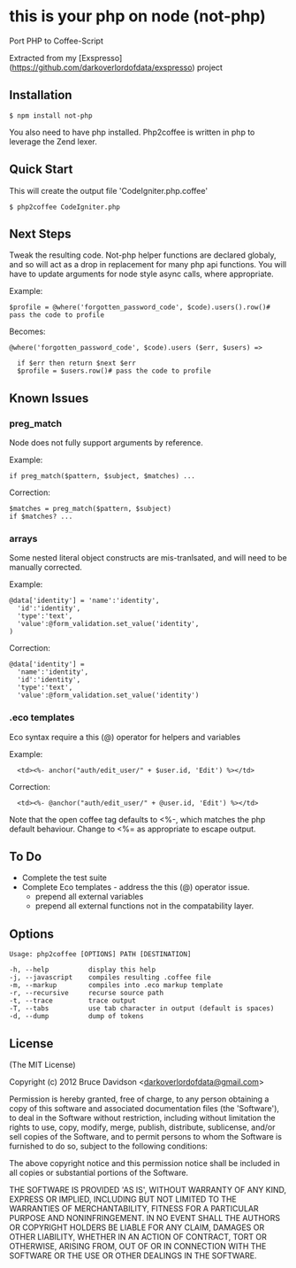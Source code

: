 # this is your php on node (not-php)

Port PHP to Coffee-Script

Extracted from my [Exspresso] (https://github.com/darkoverlordofdata/exspresso) project

## Installation

    $ npm install not-php

You also need to have php installed. Php2coffee is written in php to leverage the Zend lexer.

## Quick Start

  This will create the output file 'CodeIgniter.php.coffee'

    $ php2coffee CodeIgniter.php


## Next Steps

  Tweak the resulting code. Not-php helper functions are declared globaly, and so will act as a drop in
  replacement for many php api functions. You will have to update arguments for node style async calls,
  where appropriate.


Example:

    $profile = @where('forgotten_password_code', $code).users().row()# pass the code to profile

Becomes:

    @where('forgotten_password_code', $code).users ($err, $users) =>

      if $err then return $next $err
      $profile = $users.row()# pass the code to profile


## Known Issues
### preg_match

  Node does not fully support arguments by reference.


  Example:

    if preg_match($pattern, $subject, $matches) ...

  Correction:

    $matches = preg_match($pattern, $subject)
    if $matches? ...

### arrays

  Some nested literal object constructs are mis-tranlsated, and will need to be manually corrected.


  Example:

    @data['identity'] = 'name':'identity',
      'id':'identity',
      'type':'text',
      'value':@form_validation.set_value('identity',
    )

  Correction:

    @data['identity'] =
      'name':'identity',
      'id':'identity',
      'type':'text',
      'value':@form_validation.set_value('identity')

### .eco templates

  Eco syntax require a this (@) operator for helpers and variables


  Example:

      <td><%- anchor("auth/edit_user/" + $user.id, 'Edit') %></td>

  Correction:

      <td><%- @anchor("auth/edit_user/" + @user.id, 'Edit') %></td>

  Note that the open coffee tag defaults to <%-, which matches the php default behaviour.
  Change to <%= as appropriate to escape output.

## To Do

  * Complete the test suite
  * Complete Eco templates - address the this (@) operator issue.
    * prepend all external variables
    * prepend all external functions not in the compatability layer.

## Options

    Usage: php2coffee [OPTIONS] PATH [DESTINATION]

    -h, --help          display this help
    -j, --javascript    compiles resulting .coffee file
    -m, --markup        compiles into .eco markup template
    -r, --recursive     recurse source path
    -t, --trace         trace output
    -T, --tabs          use tab character in output (default is spaces)
    -d, --dump          dump of tokens

## License

(The MIT License)

Copyright (c) 2012 Bruce Davidson &lt;darkoverlordofdata@gmail.com&gt;

Permission is hereby granted, free of charge, to any person obtaining
a copy of this software and associated documentation files (the
'Software'), to deal in the Software without restriction, including
without limitation the rights to use, copy, modify, merge, publish,
distribute, sublicense, and/or sell copies of the Software, and to
permit persons to whom the Software is furnished to do so, subject to
the following conditions:

The above copyright notice and this permission notice shall be
included in all copies or substantial portions of the Software.

THE SOFTWARE IS PROVIDED 'AS IS', WITHOUT WARRANTY OF ANY KIND,
EXPRESS OR IMPLIED, INCLUDING BUT NOT LIMITED TO THE WARRANTIES OF
MERCHANTABILITY, FITNESS FOR A PARTICULAR PURPOSE AND NONINFRINGEMENT.
IN NO EVENT SHALL THE AUTHORS OR COPYRIGHT HOLDERS BE LIABLE FOR ANY
CLAIM, DAMAGES OR OTHER LIABILITY, WHETHER IN AN ACTION OF CONTRACT,
TORT OR OTHERWISE, ARISING FROM, OUT OF OR IN CONNECTION WITH THE
SOFTWARE OR THE USE OR OTHER DEALINGS IN THE SOFTWARE.
